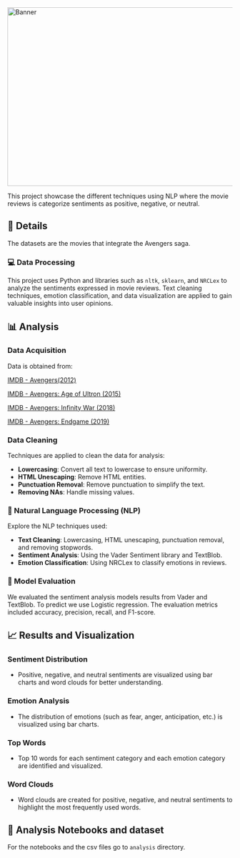 <img src="Banner.png" alt="Banner" width="1000" height="400"/>

This project showcase the different techniques using NLP where the movie reviews is categorize sentiments as positive, negative, or neutral.

## 🔔 Details

The datasets are the movies that integrate the Avengers saga. 

### 💻 Data Processing 

This project uses Python and libraries such as `nltk`, `sklearn`, and `NRCLex` to analyze the sentiments expressed in movie reviews. Text cleaning techniques, emotion classification, and data visualization are applied to gain valuable insights into user opinions.

## 📊 Analysis

### Data Acquisition

Data is obtained from:

[IMDB - Avengers(2012)](https://www.imdb.com/title/tt0848228/reviews/?ref_=tt_ql_2)

[IMDB - Avengers: Age of Ultron (2015)](https://www.imdb.com/title/tt2395427/reviews/?ref_=tt_ql_2)

[IMDB - Avengers: Infinity War (2018)](https://www.imdb.com/title/tt4154756/reviews/?ref_=tt_ql_2)

[IMDB - Avengers: Endgame (2019)](https://www.imdb.com/title/tt4154796/reviews/?ref_=tt_ql_2)



### Data Cleaning

Techniques are applied to clean the data for analysis:
- **Lowercasing**: Convert all text to lowercase to ensure uniformity.
- **HTML Unescaping**: Remove HTML entities.
- **Punctuation Removal**: Remove punctuation to simplify the text.
- **Removing NAs**: Handle missing values.

### 📝 Natural Language Processing (NLP)

Explore the NLP techniques used:
- **Text Cleaning**: Lowercasing, HTML unescaping, punctuation removal, and removing stopwords.
- **Sentiment Analysis**: Using the Vader Sentiment library and TextBlob.
- **Emotion Classification**: Using NRCLex to classify emotions in reviews.

### 📢 Model Evaluation

We evaluated the sentiment analysis models results from Vader and TextBlob. To predict we use Logistic regression. The evaluation metrics included accuracy, precision, recall, and F1-score.

## 📈 Results and Visualization

### Sentiment Distribution

- Positive, negative, and neutral sentiments are visualized using bar charts and word clouds for better understanding.

### Emotion Analysis

- The distribution of emotions (such as fear, anger, anticipation, etc.) is visualized using bar charts.

### Top Words

- Top 10 words for each sentiment category and each emotion category are identified and visualized.

### Word Clouds

- Word clouds are created for positive, negative, and neutral sentiments to highlight the most frequently used words.

## 📌 Analysis Notebooks and dataset 

For the notebooks and the csv files go to  `analysis` directory.



